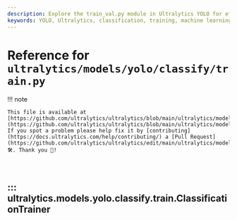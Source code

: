 ```yaml
---
description: Explore the train_val.py module in Ultralytics YOLO for efficient classification model training. Learn more with examples and detailed code documentation.
keywords: YOLO, Ultralytics, classification, training, machine learning, deep learning, PyTorch, train_val.py
---
```


# Reference for `ultralytics/models/yolo/classify/train.py`

!!! note

    This file is available at [https://github.com/ultralytics/ultralytics/blob/main/ultralytics/models/yolo/classify/train.py](https://github.com/ultralytics/ultralytics/blob/main/ultralytics/models/yolo/classify/train.py). If you spot a problem please help fix it by [contributing](https://docs.ultralytics.com/help/contributing/) a [Pull Request](https://github.com/ultralytics/ultralytics/edit/main/ultralytics/models/yolo/classify/train.py) 🛠️. Thank you 🙏!

<br>

## ::: ultralytics.models.yolo.classify.train.ClassificationTrainer

<br><br>
